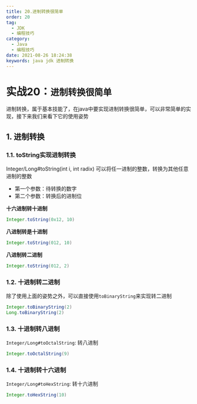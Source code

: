 ```yaml
---
title: 20.进制转换很简单
order: 20
tag:
  - JDK
  - 编程技巧
category:
  - Java
  - 编程技巧
date: 2021-08-26 18:24:38
keywords: java jdk 进制转换
---
```


# 实战20：**`进制转换很简单`**

进制转换，属于基本技能了，在java中要实现进制转换很简单，可以非常简单的实现，接下来我们来看下它的使用姿势

<!-- more -->

## 1. 进制转换

### 1.1. toString实现进制转换

Integer/Long#toString(int i, int radix) 可以将任一进制的整数，转换为其他任意进制的整数

- 第一个参数：待转换的数字
- 第二个参数：转换后的进制位

**十六进制转十进制**

```java
Integer.toString(0x12, 10)
```

**八进制转是十进制**

```java
Integer.toString(012, 10)
```

**八进制转二进制**

```java
Integer.toString(012, 2)
```

### 1.2. 十进制转二进制

除了使用上面的姿势之外，可以直接使用`toBinaryString`来实现转二进制

```java
Integer.toBinaryString(2)
Long.toBinaryString(2)
```

### 1.3. 十进制转八进制

`Integer/Long#toOctalString`: 转八进制

```java
Integer.toOctalString(9)
```

### 1.4. 十进制转十六进制

`Integer/Long#toHexString`: 转十六进制

```java
Integer.toHexString(10)
```